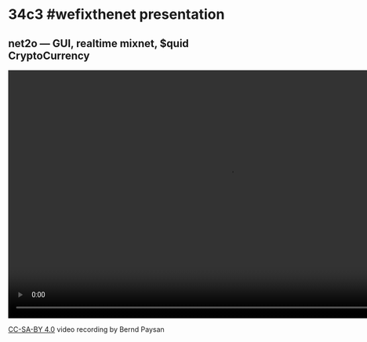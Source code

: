 # 34c3 #wefixthenet presentation #

## net2o — GUI, realtime mixnet, $quid CryptoCurrency ##

<video width="900" height="506" controls="controls">
<source src="//net2o.de/34c3/net2o-34c3.webm" type='video/webm; codecs="vp9,opus"'>
<source src="//net2o.de/34c3/net2o-34c3.mp4" type='video/mp4; codecs="avc1.64001E, mp4a.40.2"'>
Your browser does not support the video tag.
</video>

[CC-SA-BY 4.0](https://creativecommons.org/licenses/by-sa/4.0/) video recording by Bernd Paysan
